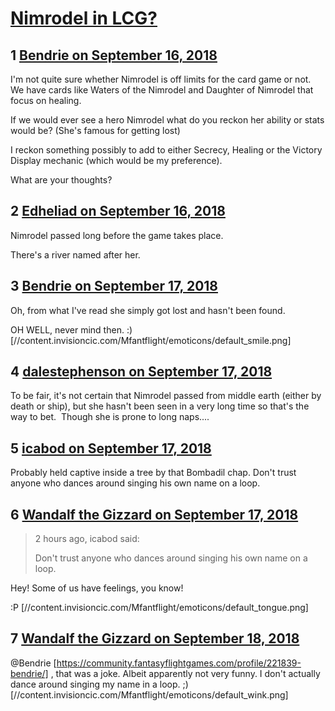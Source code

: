 # [Nimrodel in LCG?](https://community.fantasyflightgames.com/topic/282725-nimrodel-in-lcg/)

## 1 [Bendrie on September 16, 2018](https://community.fantasyflightgames.com/topic/282725-nimrodel-in-lcg/?do=findComment&comment=3471845)

I'm not quite sure whether Nimrodel is off limits for the card game or not. We have cards like Waters of the Nimrodel and Daughter of Nimrodel that focus on healing.

If we would ever see a hero Nimrodel what do you reckon her ability or stats would be? (She's famous for getting lost)

I reckon something possibly to add to either Secrecy, Healing or the Victory Display mechanic (which would be my preference).

What are your thoughts?

## 2 [Edheliad on September 16, 2018](https://community.fantasyflightgames.com/topic/282725-nimrodel-in-lcg/?do=findComment&comment=3472112)

Nimrodel passed long before the game takes place. 

There's a river named after her.

## 3 [Bendrie on September 17, 2018](https://community.fantasyflightgames.com/topic/282725-nimrodel-in-lcg/?do=findComment&comment=3472607)

Oh, from what I've read she simply got lost and hasn't been found.

OH WELL, never mind then. :) [//content.invisioncic.com/Mfantflight/emoticons/default_smile.png]

## 4 [dalestephenson on September 17, 2018](https://community.fantasyflightgames.com/topic/282725-nimrodel-in-lcg/?do=findComment&comment=3472937)

To be fair, it's not certain that Nimrodel passed from middle earth (either by death or ship), but she hasn't been seen in a very long time so that's the way to bet.  Though she is prone to long naps....

## 5 [icabod on September 17, 2018](https://community.fantasyflightgames.com/topic/282725-nimrodel-in-lcg/?do=findComment&comment=3472985)

Probably held captive inside a tree by that Bombadil chap. Don't trust anyone who dances around singing his own name on a loop.

## 6 [Wandalf the Gizzard on September 17, 2018](https://community.fantasyflightgames.com/topic/282725-nimrodel-in-lcg/?do=findComment&comment=3473282)

> 2 hours ago, icabod said:
> 
> Don't trust anyone who dances around singing his own name on a loop.

Hey! Some of us have feelings, you know!

:P [//content.invisioncic.com/Mfantflight/emoticons/default_tongue.png]

## 7 [Wandalf the Gizzard on September 18, 2018](https://community.fantasyflightgames.com/topic/282725-nimrodel-in-lcg/?do=findComment&comment=3474817)

@Bendrie [https://community.fantasyflightgames.com/profile/221839-bendrie/] , that was a joke. Albeit apparently not very funny. I don't actually dance around singing my name in a loop. ;) [//content.invisioncic.com/Mfantflight/emoticons/default_wink.png]

